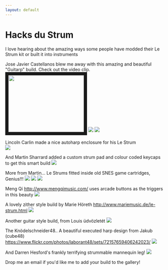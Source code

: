 ```yaml
---
layout: default
---
```


# Hacks du Strum

I love hearing about the amazing ways some people have modded their Le Strum kit or built it into instruments


Jose Javier Castellanos blew me away with this amazing and beautiful "Guitarp" build. Check out the video clip.<br>
<a href="http://www.youtube.com/watch?feature=player_embedded&v=1-J8S7CeuVw
" target="_blank"><img src="http://img.youtube.com/vi/1-J8S7CeuVw/0.jpg" 
width="240" height="180" border="10" /></a>
<img src="./img/userpics2.jpg">
<img src="./img/userpics3.jpg">

Lincoln Carlin made a nice autoharp enclosure for his Le Strum<br>
<img src="./img/userpics4.jpg">

And Martin Sharrard added a custom strum pad and colour coded keycaps to get this smart build
<img src="./img/userpics1.jpg">

More from Martin... Le Strums fitted inside old SNES game cartridges, Genius!!!
<img src="./img/userpics5.jpg">
<img src="./img/userpics6.jpg">
<img src="./img/userpics7.jpg">

Meng Qi http://www.mengqimusic.com/ uses arcade buttons as the triggers in this beauty
<img src="https://farm8.staticflickr.com/7411/15847740964_3e34ff2a31_o.jpg">

A lovely zither style build by Marie Höreth http://www.mariemusic.de/le-strum.html
<img src="./img/userpics11.jpg">

Another guitar style build, from Louis üdvözletét
<img src="./img/userpics9.jpg">

The Knödelschneider48.. A beautiful executed harp design from Jakub (cube48) https://www.flickr.com/photos/laborant48/sets/72157659406242023/
<img src="./img/userpics10.jpg">

And Darren Hesford's frankly terrifying strummable mannequin leg!
<img src="./img/userpics12.jpg">

Drop me an email if you'd like me to add your build to the gallery!

